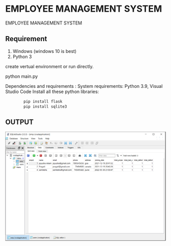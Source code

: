 # EMPLOYEE MANAGEMENT SYSTEM
EMPLOYEE MANAGEMENT SYSTEM

Requirement
--------------------------------------------
1. Windows (windows 10 is best)
2. Python 3


create vertual environment or run directly.

python main.py


Dependencies and requirements :
System requirements: Python 3.9, Visual Studio Code
Install all these python libraries:
            
            pip install flask
            pip install sqlite3
           




## OUTPUT
![Alt text](Output/database.PNG)





